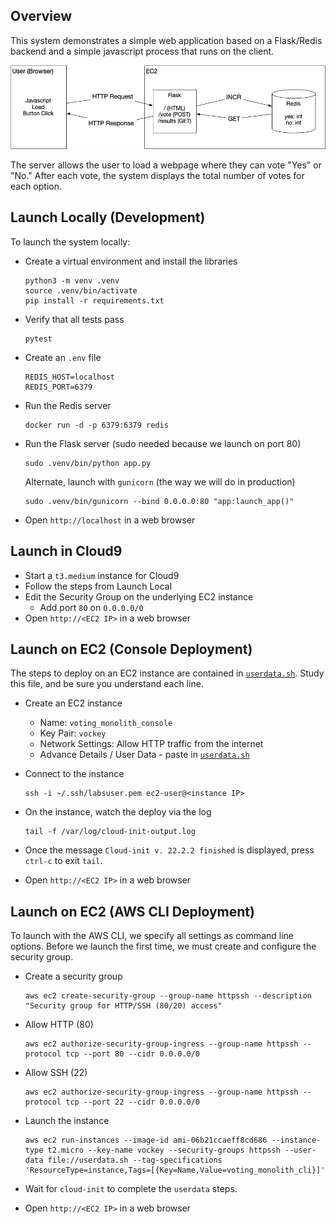 
## Overview

This system demonstrates a simple web application based on a Flask/Redis backend and a simple javascript process that runs on the client.

![system diagram](sys_diagram.png)

The server allows the user to load a webpage where they can vote "Yes" or "No."  After each vote, the system displays the total number of votes for each option.


## Launch Locally (Development)

To launch the system locally:

* Create a virtual environment and install the libraries

  ```
  python3 -m venv .venv
  source .venv/bin/activate
  pip install -r requirements.txt
  ```
  
* Verify that all tests pass

  ```
  pytest
  ```
    
* Create an `.env` file

  ```
  REDIS_HOST=localhost
  REDIS_PORT=6379
  ```
  
* Run the Redis server

  ```
  docker run -d -p 6379:6379 redis
  ```
  
* Run the Flask server (sudo needed because we launch on port 80)

  ```
  sudo .venv/bin/python app.py
  ```

  Alternate, launch with `gunicorn` (the way we will do in production)
  
  ```
  sudo .venv/bin/gunicorn --bind 0.0.0.0:80 "app:launch_app()"
  ```
  
* Open `http://localhost` in a web browser  




## Launch in Cloud9

* Start a `t3.medium` instance for Cloud9
* Follow the steps from Launch Local
* Edit the Security Group on the underlying EC2 instance
  * Add port `80` on `0.0.0.0/0`
* Open `http://<EC2 IP>` in a web browser


## Launch on EC2 (Console Deployment)

The steps to deploy on an EC2 instance are contained in [`userdata.sh`](userdata.sh).  Study this file, and be sure you understand each line.

* Create an EC2 instance
  * Name: `voting_monolith_console`
  * Key Pair: `vockey`
  * Network Settings: Allow HTTP traffic from the internet
  * Advance Details / User Data - paste in [`userdata.sh`](userdata.sh)
* Connect to the instance

  ```
  ssh -i ~/.ssh/labsuser.pem ec2-user@<instance IP>
  ```
  
* On the instance, watch the deploy via the log

  ```
  tail -f /var/log/cloud-init-output.log
  ```

* Once the message `Cloud-init v. 22.2.2 finished` is displayed, press `ctrl-c` to exit `tail`.

* Open `http://<EC2 IP>` in a web browser


## Launch on EC2 (AWS CLI Deployment)

To launch with the AWS CLI, we specify all settings as command line options.  Before we launch the first time, we must create and configure the security group.

* Create a security group
  ```
  aws ec2 create-security-group --group-name httpssh --description "Security group for HTTP/SSH (80/20) access"
  ```

* Allow HTTP (80)
  ```
  aws ec2 authorize-security-group-ingress --group-name httpssh --protocol tcp --port 80 --cidr 0.0.0.0/0
  ```
* Allow SSH (22)
  ```
  aws ec2 authorize-security-group-ingress --group-name httpssh --protocol tcp --port 22 --cidr 0.0.0.0/0
  ```
* Launch the instance
  ```
  aws ec2 run-instances --image-id ami-06b21ccaeff8cd686 --instance-type t2.micro --key-name vockey --security-groups httpssh --user-data file://userdata.sh --tag-specifications 'ResourceType=instance,Tags=[{Key=Name,Value=voting_monolith_cli}]'
  ```

* Wait for `cloud-init` to complete the `userdata` steps.

* Open `http://<EC2 IP>` in a web browser

